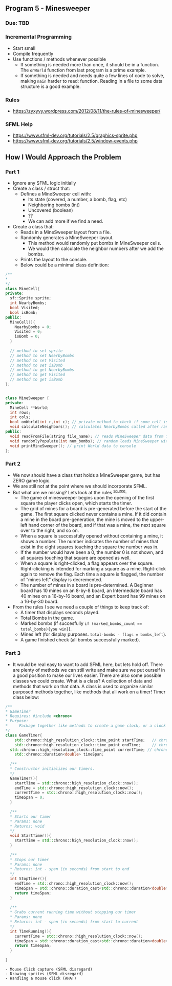 ## Program 5 - Minesweeper
### Due: TBD



### Incremental Programming

- Start small
- Compile frequently
- Use functions / methods whenever possible
  - If something is needed more than once, it should be in a function. The `onWorld` function from last program is a prime example. 
  - If something is needed and needs quite a few lines of code to solve, making `main` harder to read: function. Reading in a file to some data structure is a good example.
 

### Rules
- https://zyxyvy.wordpress.com/2012/08/11/the-rules-of-minesweeper/

### SFML Help
- https://www.sfml-dev.org/tutorials/2.5/graphics-sprite.php
- https://www.sfml-dev.org/tutorials/2.5/window-events.php

## How I Would Approach the Problem

### Part 1

- Ignore any SFML logic initially
- Create a class / struct that:
  - Defines a MineSweeper cell with:
    - Its state (covered, a number, a bomb, flag, etc)
    - Neighboring bombs (int)
    - Uncovered (boolean)
    - ??
    - We can add more if we find a need.
- Create a class that:
  - Reads in a MineSweeper layout from a file.
  - Randomly generates a MineSweeper layout. 
    - This method would randomly put bombs in MineSweeper cells. 
    - We would then calculate the neighbor numbers after we add the bombs.
  - Prints the layout to the console.
  - Below could be a minimal class definition:
  
```cpp
/**
*
*/
class MineCell{
private:
  sf::Sprite sprite;
  int NearbyBombs;
  bool Visited;
  bool isBomb;
public:
  MineCell(){
    NearbyBombs = 0;
    Visited = 0;
    isBomb = 0;
  }
  
  // method to set sprite
  // method to set NearbyBombs
  // method to set Visited
  // method to set isBomb
  // method to get NearbyBombs
  // method to get Visited
  // method to get isBomb  
};


class MineSweeper {
private:
  MineCell **World;
  int rows;
  int cols;
  bool onWorld(int r,int c); // private method to check if some cell is in bounds
  void calculateNeighbors(); // calculates NearbyBombs called after randomlyPopulate is called
public:
  void readFromFile(string file_name); // reads MineSweeper data from file and loads 2D array
  void randomlyPopulate(int num_bombs); // random loads MineSweeper with num_bombs.
  void printMineSweeper(); // print World data to console 
};
```
  
### Part 2

- We now should have a class that holds a MineSweeper game, but has ZERO game logic.
- We are still not at the point where we should incorporate SFML.
- But what are we missing? Lets look at the rules <sup>[source](https://zyxyvy.wordpress.com/2012/08/11/the-rules-of-minesweeper/)</sup>:
  - The game of minesweeper begins upon the opening of the first square the player clicks open, which starts the timer.
  - The grid of mines for a board is pre-generated before the start of the game. The first square clicked never contains a mine. If it did contain a mine in the board pre-generation, the mine is moved to the upper-left hand corner of the board, and if that was a mine, the next square over to the right, and so on.
  - When a square is successfully opened without containing a mine, it shows a number. The number indicates the number of mines that exist in the eight squares touching the square the number was in.
  - If the number would have been a 0, the number 0 is not shown, and all squares touching that square are opened as well.
  - When a square is right-clicked, a flag appears over the square. Right-clicking is intended for marking a square as a mine. Right-click again to remove the flag. Each time a square is flagged, the number of “mines left” display is decremented.
  - The number of mines in a board is pre-determined. A Beginner board has 10 mines on an 8-by-8 board, an Intermediate board has 40 mines on a 16-by-16 board, and an Expert board has 99 mines on a 16-by-30 board. 
- From the rules I see we need a couple of things to keep track of:
  - A timer that displays seconds played.
  - Total Bombs in the game.
  - Marked bombs (if succesfully `if (marked_bombs_count == total_bombs){you win}`).
  - Mines left (for display purposes. `total-bombs - flags = bombs_left`).
  - A game finished check (all bombs successfully marked).
    
### Part 3 

- It would be real easy to want to add SFML here, but lets hold off. There are plenty of methods we can still write and make sure we put ourself in a good position to make our lives easier. There are also some possible classes we could create. What is a class? A collection of data and methods that work on that data. A class is used to organize similar purposed methods together, like methods that all work on a timer! Timer class below:

```cpp
/**
* GameTimer
* Requires: #include <chrono>
* Purpose:
*     Package together like methods to create a game clock, or a clock to determine if mouse clicks are happening too fast, etc.
*/
class GameTimer{
	std::chrono::high_resolution_clock::time_point startTime;   // chrono time type for a start timer
	std::chrono::high_resolution_clock::time_point endTime;     // chrono time type for a ending timer
  std::chrono::high_resolution_clock::time_point currentTime; // chrono time type for checking running time
	std::chrono::duration<double> timeSpan;
  
  /**
  * Constructor initializes our timers.
  */
  GameTimer(){
    startTime = std::chrono::high_resolution_clock::now();
    endTime = std::chrono::high_resolution_clock::now();
    currentTime = std::chrono::high_resolution_clock::now();
    timeSpan = 0;
  }
  
  /**
  * Starts our timer
  * Params: none
  * Returns: void
  */
  void StartTimer(){
    startTime = std::chrono::high_resolution_clock::now();
  }
  
  /**
  * Stops our timer
  * Params: none
  * Returns: int - span (in seconds) from start to end
  */
  int StopTimer(){
    endTime = std::chrono::high_resolution_clock::now();
    timeSpan = std::chrono::duration_cast<std::chrono::duration<double>>(endTime - startTime);
    return timeSpan;
  }
 
  /**
  * Grabs current running time without stopping our timer
  * Params: none
  * Returns: int - span (in seconds) from start to current
  */
  int TimeRunning(){
    currentTime = std::chrono::high_resolution_clock::now();
    timeSpan = std::chrono::duration_cast<std::chrono::duration<double>>(currentTime - startTime);
    return timeSpan;
  }
  
}
```


  
  
    - Mouse Click capture (SFML disregard)
    - Drawing sprites (SFML disregard)
    - Handling a mouse click (AHA!)
    






